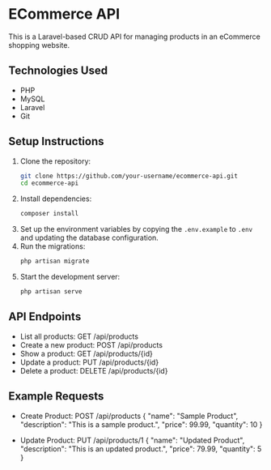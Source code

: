 # ECommerce API

This is a Laravel-based CRUD API for managing products in an eCommerce shopping website.

## Technologies Used
- PHP
- MySQL
- Laravel
- Git

## Setup Instructions

1. Clone the repository:
   ```bash
   git clone https://github.com/your-username/ecommerce-api.git
   cd ecommerce-api
2. Install dependencies:
    ```bash
   composer install
4. Set up the environment variables by copying the `.env.example` to `.env` and updating the database configuration.
5. Run the migrations:
    ```bash
   php artisan migrate
7. Start the development server:
    ```bash
   php artisan serve
   
## API Endpoints

* List all products: GET /api/products
* Create a new product: POST /api/products
* Show a product: GET /api/products/{id}
* Update a product: PUT /api/products/{id}
* Delete a product: DELETE /api/products/{id}

## Example Requests
* Create Product:
 POST /api/products
{
    "name": "Sample Product",
    "description": "This is a sample product.",
    "price": 99.99,
    "quantity": 10
}


* Update Product:
PUT /api/products/1
{
    "name": "Updated Product",
    "description": "This is an updated product.",
    "price": 79.99,
    "quantity": 5
}




   

